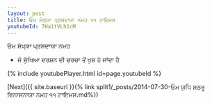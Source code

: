 ```yaml
---
layout: post
title: ਓਮ ਸੰਖ੍ਯਾ ਪ੍ਰਸਦਾਯਾ ਨਮਹ ੧੧ ਟਾਇਮਸ
youtubeId: 7Ha1tVLh1cM
---
```

 
 
 ਓਮ ਸੰਖ੍ਯਾ ਪ੍ਰਸਦਾਯਾ ਨਮਹ  
 
 -  ਜੋ ਸੁੱਖਿਆ ਦਰਸ਼ਨ ਦੀ ਚਰਚਾ ਤੋਂ ਖੁਸ਼ ਹੋ ਜਾਂਦਾ ਹੈ 
 
  
 
  
 
 
 
 
 
 


{% include youtubePlayer.html id=page.youtubeId %}
 
[Next]({{ site.baseurl }}{% link  split1/_posts/2014-07-30-ਓਮ ਯੁਧਿ ਸ਼ਠਰੂ ਵਿਨਾਸਨਾਯਾ ਨਮਹ ੧੧ ਟਾਇਮਸ.md%})
 
